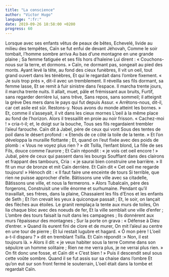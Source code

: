 ```yaml
---
title: "La conscience"
author: "Victor Hugo"
language: ":fr:"
date: 2019-09-26 18:58:00 +0200
progress: 60
---
```

Lorsque avec ses enfants vêtus de peaux de bêtes,
Echevelé, livide au milieu des tempêtes,
Caïn se fut enfui de devant Jéhovah,
Comme le soir tombait, l’homme sombre arriva
Au bas d’une montagne en une grande plaine ;
Sa femme fatiguée et ses fils hors d’haleine
Lui dirent : « Couchons-nous sur la terre, et dormons. »
Caïn, ne dormant pas, songeait au pied des monts.
Ayant levé la tête, au fond des cieux funèbres,
Il vit un oeil, tout grand ouvert dans les ténèbres,
Et qui le regardait dans l’ombre fixement.
« Je suis trop près », dit-il avec un tremblement.
Il réveilla ses fils dormant, sa femme lasse,
Et se remit à fuir sinistre dans l’espace.
Il marcha trente jours, il marcha trente nuits.
Il allait, muet, pâle et frémissant aux bruits,
Furtif, sans regarder derrière lui, sans trêve,
Sans repos, sans sommeil; il atteignit la grève
Des mers dans le pays qui fut depuis Assur.
« Arrêtons-nous, dit-il, car cet asile est sûr.
Restons-y. Nous avons du monde atteint les bornes. »
Et, comme il s’asseyait, il vit dans les cieux mornes
L’oeil à la même place au fond de l’horizon.
Alors il tressaillit en proie au noir frisson.
« Cachez-moi ! » cria-t-il; et, le doigt sur la bouche,
Tous ses fils regardaient trembler l’aïeul farouche.
Caïn dit à Jabel, père de ceux qui vont
Sous des tentes de poil dans le désert profond :
« Etends de ce côté la toile de la tente. »
Et l’on développa la muraille flottante ;
Et, quand on l’eut fixée avec des poids de plomb :
« Vous ne voyez plus rien ? » dit Tsilla, l’enfant blond,
La fille de ses Fils, douce comme l’aurore ;
Et Caïn répondit : « je vois cet oeil encore ! »
Jubal, père de ceux qui passent dans les bourgs
Soufflant dans des clairons et frappant des tambours,
Cria : « je saurai bien construire une barrière. »
Il fit un mur de bronze et mit Caïn derrière.
Et Caïn dit « Cet oeil me regarde toujours! »
Hénoch dit : « Il faut faire une enceinte de tours
Si terrible, que rien ne puisse approcher d’elle.
Bâtissons une ville avec sa citadelle,
Bâtissons une ville, et nous la fermerons. »
Alors Tubalcaïn, père des forgerons,
Construisit une ville énorme et surhumaine.
Pendant qu’il travaillait, ses frères, dans la plaine,
Chassaient les fils d’Enos et les enfants de Seth ;
Et l’on crevait les yeux à quiconque passait ;
Et, le soir, on lançait des flèches aux étoiles.
Le granit remplaça la tente aux murs de toiles,
On lia chaque bloc avec des noeuds de fer,
Et la ville semblait une ville d’enfer ;
L’ombre des tours faisait la nuit dans les campagnes ;
Ils donnèrent aux murs l’épaisseur des montagnes ;
Sur la porte on grava : « Défense à Dieu d’entrer. »
Quand ils eurent fini de clore et de murer,
On mit l’aïeul au centre en une tour de pierre ;
Et lui restait lugubre et hagard. « Ô mon père !
L’oeil a-t-il disparu ? » dit en tremblant Tsilla.
Et Caïn répondit :» Non, il est toujours là. »
Alors il dit: « je veux habiter sous la terre
Comme dans son sépulcre un homme solitaire ;
Rien ne me verra plus, je ne verrai plus rien. »
On fit donc une fosse, et Caïn dit « C’est bien ! »
Puis il descendit seul sous cette voûte sombre.
Quand il se fut assis sur sa chaise dans l’ombre
Et qu’on eut sur son front fermé le souterrain,
L’oeil était dans la tombe et regardait Caïn.